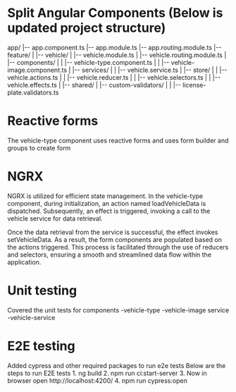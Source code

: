 # Split Angular Components (Below is updated project structure)
 app/
|-- app.component.ts
|-- app.module.ts
|-- app.routing.module.ts
|-- feature/
|   |-- vehicle/
|       |-- vehicle.module.ts
|       |-- vehicle.routing.module.ts
|       |-- components/
|       |   |-- vehicle-type.component.ts
|       |   |-- vehicle-image.component.ts
|       |-- services/
|       |   |-- vehicle.service.ts
|       |-- store/
|       |   |-- vehicle.actions.ts
|       |   |-- vehicle.reducer.ts
|       |   |-- vehicle.selectors.ts
|       |   |-- vehicle.effects.ts
|   |-- shared/
|       |-- custom-validators/
|       |   |-- license-plate.validators.ts

 # Reactive forms
 The vehicle-type component uses reactive forms and uses form builder and groups to create form

 # NGRX
 NGRX is utilized for efficient state management. In the vehicle-type component, during initialization, an action named loadVehicleData is dispatched. Subsequently, an effect is triggered, invoking a call to the vehicle service for data retrieval.

Once the data retrieval from the service is successful, the effect invokes setVehicleData. As a result, the form components are populated based on the actions triggered. This process is facilitated through the use of reducers and selectors, ensuring a smooth and streamlined data flow within the application.

 # Unit testing
 Covered the unit tests for
    components
        -vehicle-type
        -vehicle-image
    service
        -vehicle-service

# E2E testing
Added cypress and other required packages to run e2e tests
Below are the steps to run E2E tests
    1. ng build
    2. npm run ci:start-server
    3. Now in browser open http://localhost:4200/
    4. npm run cypress:open